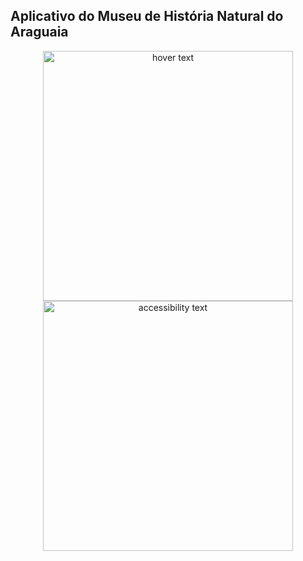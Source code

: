 

## Aplicativo do Museu de História Natural do Araguaia


<p align="center">
  <img src="https://user-images.githubusercontent.com/34286800/62339601-8f1d1a80-b4aa-11e9-8c26-1de9c8956eaa.png" width="400" title="hover text">
  <img src="https://user-images.githubusercontent.com/34286800/62339602-8fb5b100-b4aa-11e9-98e0-1564526219a7.png" width="400" alt="accessibility text">
</p>

